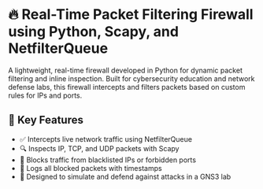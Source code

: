# 🔥 Real-Time Packet Filtering Firewall using Python, Scapy, and NetfilterQueue

A lightweight, real-time firewall developed in Python for dynamic packet filtering and inline inspection. Built for cybersecurity education and network defense labs, this firewall intercepts and filters packets based on custom rules for IPs and ports.

## 🧠 Key Features

- ✅ Intercepts live network traffic using NetfilterQueue
- 🔍 Inspects IP, TCP, and UDP packets with Scapy
- 🚫 Blocks traffic from blacklisted IPs or forbidden ports
- 📜 Logs all blocked packets with timestamps
- 🧪 Designed to simulate and defend against attacks in a GNS3 lab


